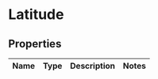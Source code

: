 

# Latitude


## Properties

| Name | Type | Description | Notes |
|------------ | ------------- | ------------- | -------------|



